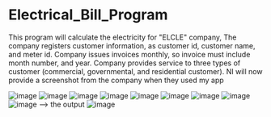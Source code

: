 # Electrical_Bill_Program
This program will calculate the electricity for "ELCLE" company,  The company registers customer information, as customer id, customer name, and meter id. Company issues invoices monthly, so invoice must include month number, and year. Company provides service to three types of customer (commercial, governmental, and residential customer). NI will now provide a screenshot from the company when they used my app

![image](https://user-images.githubusercontent.com/35701617/153744120-304528d3-5de5-4ff5-9619-f6af38462a6b.png)
![image](https://user-images.githubusercontent.com/35701617/153744122-6ccce0d7-97c5-4d6a-b495-43e4bf8c9245.png)
![image](https://user-images.githubusercontent.com/35701617/153744125-95e223c2-d814-46dd-936c-5b582a4830e9.png)
![image](https://user-images.githubusercontent.com/35701617/153744127-31b4f72a-9dd4-4d1d-8cf9-0cab0e2e1a7a.png)
![image](https://user-images.githubusercontent.com/35701617/153744128-2a7b36fe-417b-4d89-8136-bbf51c1a8f32.png)
![image](https://user-images.githubusercontent.com/35701617/153744130-3eb9ed5c-10ce-4c2c-9937-6cf02b83c082.png)
![image](https://user-images.githubusercontent.com/35701617/153744132-8f43b0d7-58d5-49a0-b796-d6b41ae49411.png)
![image](https://user-images.githubusercontent.com/35701617/153744134-4cf3e770-b10d-4a86-a391-de4fbee8d6ef.png)
![image](https://user-images.githubusercontent.com/35701617/153744137-92ab76b0-4ea5-4ae0-a3ab-d1be6d2f3811.png)
--> the output 
![image](https://user-images.githubusercontent.com/35701617/153744141-d574c392-4cd7-4913-a9b3-1700bc60f919.png)

